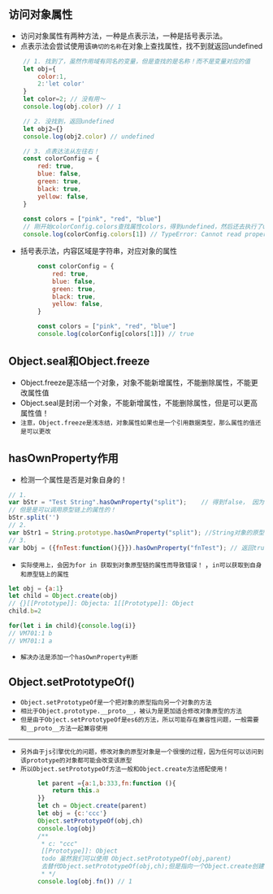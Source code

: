 ## 访问对象属性
* 访问对象属性有两种方法，一种是点表示法，一种是括号表示法。
* 点表示法会尝试使用该`确切的名称`在对象上查找属性，找不到就返回undefined
```javascript
    // 1. 找到了，虽然作用域有同名的变量，但是查找的是名称！而不是变量对应的值
    let obj={
        color:1,
        2:'let color'
    }
    let color=2; // 没有用～
    console.log(obj.color) // 1

    // 2. 没找到，返回undefined
    let obj2={}
    console.log(obj2.color) // undefined

    // 3. 点表达法从左往右！
    const colorConfig = {
        red: true,
        blue: false,
        green: true,
        black: true,
        yellow: false,
    }
    
    const colors = ["pink", "red", "blue"]
    // 刚开始colorConfig.colors查找属性colors，得到undefined，然后还去执行了undefined[1]，所以就报错
    console.log(colorConfig.colors[1]) // TypeError: Cannot read property '1' of undefined
```
* 括号表示法，内容区域是字符串，对应对象的属性
```javascript
        const colorConfig = {
            red: true,
            blue: false,
            green: true,
            black: true,
            yellow: false,
        }

        const colors = ["pink", "red", "blue"]
        console.log(colorConfig[colors[1]]) // true
```

## Object.seal和Object.freeze
* Object.freeze是冻结一个对象，对象不能新增属性，不能删除属性，不能更改属性值
* Object.seal是封闭一个对象，不能新增属性，不能删除属性，但是可以更高属性值！
* `注意，Object.freeze是浅冻结，对象属性如果也是一个引用数据类型，那么属性的值还是可以更改`

## hasOwnProperty作用
* 检测一个属性是否是对象自身的！
```js
// 1. 
var bStr = "Test String".hasOwnProperty("split");    // 得到false， 因为不能检测原型链中的属性 
// 但是是可以调用原型链上的属性的！
bStr.split('')
// 2.
var bStr1 = String.prototype.hasOwnProperty("split"); //String对象的原型上本来就有这个属性,自然返回true  
// 3.
var bObj = ({fnTest:function(){}}).hasOwnProperty("fnTest"); // 返回true，因为对象中属性 存在
```
* `实际使用上，会因为for in 获取到对象原型链的属性而导致错误！` ，`in可以获取到自身和原型链上的属性`
```js
let obj = {a:1}
let child = Object.create(obj)
// {}[[Prototype]]: Objecta: 1[[Prototype]]: Object
child.b=2

for(let i in child){console.log(i)}
// VM701:1 b
// VM701:1 a
```
* `解决办法是添加一个hasOwnProperty判断`

## Object.setPrototypeOf()
* `Object.setPrototypeOf是一个把对象的原型指向另一个对象的方法`
* `相比于Object.prototype.__proto__，被认为是更加适合修改对象原型的方法`
* `但是由于Object.setPrototypeOf是es6的方法，所以可能存在兼容性问题，一般需要和__proto__方法一起兼容使用`
---
* `另外由于js引擎优化的问题，修改对象的原型对象是一个很慢的过程，因为任何可以访问到该prototype的对象都可能会改变该原型`
* `所以Object.setPrototypeOf方法一般和Object.create方法搭配使用！`
```js
        let parent ={a:1,b:333,fn:function (){
            return this.a
        }}
        let ch = Object.create(parent)
        let obj = {c:'ccc'}
        Object.setPrototypeOf(obj,ch)
        console.log(obj)
        /**
         * c: "ccc"
         [[Prototype]]: Object
         todo 虽然我们可以使用 Object.setPrototypeOf(obj,parent)
         去替代Object.setPrototypeOf(obj,ch);但是指向一个Object.create创建出来的对象会更好！
         * */
        console.log(obj.fn()) // 1
```
